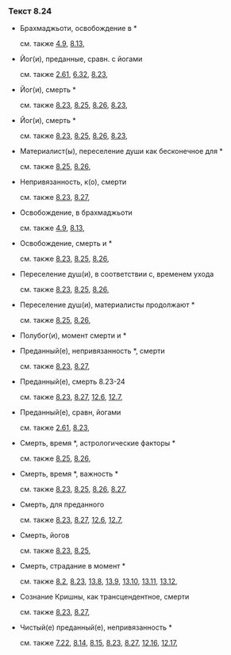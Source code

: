 ### Текст 8.24
	
- Брахмаджьоти, освобождение в *

	см. также  [4.9](../04/0409.md),  [8.13](../08/0813.md), 
	
- Йог(и), преданные, сравн. с йогами

	см. также  [2.61](../02/0261.md),  [6.32](../06/0632.md),  [8.23](../08/0823.md), 
	
- Йог(и), смерть *

	см. также  [8.23](../08/0823.md),  [8.25](../08/0825.md),  [8.26](../08/0826.md),  [8.23](../08/0823.md), 
	
- Йог(и), смерть *

	см. также  [8.23](../08/0823.md),  [8.25](../08/0825.md),  [8.26](../08/0826.md),  [8.23](../08/0823.md), 
	
- Материалист(ы), переселение души как бесконечное для *

	см. также  [8.25](../08/0825.md),  [8.26](../08/0826.md), 
	
- Непривязанность, к(о), смерти

	см. также  [8.23](../08/0823.md),  [8.27](../08/0827.md), 
	
- Освобождение, в брахмаджьоти

	см. также  [4.9](../04/0409.md),  [8.13](../08/0813.md), 
	
- Освобождение, смерть и *

	см. также  [8.23](../08/0823.md),  [8.25](../08/0825.md),  [8.26](../08/0826.md), 
	
- Переселение душ(и), в соответствии с, временем ухода

	см. также  [8.23](../08/0823.md),  [8.25](../08/0825.md),  [8.26](../08/0826.md), 
	
- Переселение душ(и), материалисты продолжают *

	см. также  [8.25](../08/0825.md),  [8.26](../08/0826.md), 
	
- Полубог(и), момент смерти и *

	
- Преданный(е), непривязанность *, смерти

	см. также  [8.23](../08/0823.md),  [8.27](../08/0827.md), 
	
- Преданный(е), смерть 8.23-24

	см. также  [8.23](../08/0823.md),  [8.27](../08/0827.md),  [12.6](../12/1206.md),  [12.7](../12/1207.md), 
	
- Преданный(е), сравн, йогами

	см. также  [2.61](../02/0261.md),  [8.23](../08/0823.md), 
	
- Смерть, время *, астрологические факторы *

	см. также  [8.25](../08/0825.md),  [8.26](../08/0826.md), 
	
- Смерть, время *, важность *

	см. также  [8.23](../08/0823.md),  [8.25](../08/0825.md),  [8.26](../08/0826.md),  [8.27](../08/0827.md), 
	
- Смерть, для преданного

	см. также  [8.23](../08/0823.md),  [8.27](../08/0827.md),  [12.6](../12/1206.md),  [12.7](../12/1207.md), 
	
- Смерть, йогов

	см. также  [8.23](../08/0823.md),  [8.25](../08/0825.md), 
	
- Смерть, страдание в момент *

	см. также  [8.2](../08/0802.md),  [8.23](../08/0823.md),  [13.8](../13/1308.md),  [13.9](../13/1309.md),  [13.10](../13/1310.md),  [13.11](../13/1311.md),  [13.12](../13/1312.md), 
	
- Сознание Кришны, как трансцендентное, смерти

	см. также  [8.23](../08/0823.md),  [8.27](../08/0827.md), 
	
- Чистый(е) преданный(е), непривязанность *

	см. также  [7.22](../07/0722.md),  [8.14](../08/0814.md),  [8.15](../08/0815.md),  [8.23](../08/0823.md),  [8.27](../08/0827.md),  [12.16](../12/1216.md),  [12.17](../12/1217.md), 
